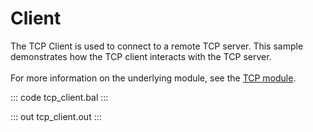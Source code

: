 # Client

The TCP Client is used to connect to a remote TCP server.
This sample demonstrates how the TCP client interacts with the TCP server.<br/><br/>
For more information on the underlying module, 
see the [TCP module](https://lib.ballerina.io/ballerina/tcp/latest).

::: code tcp_client.bal :::

::: out tcp_client.out :::